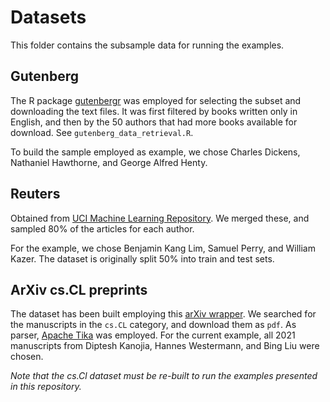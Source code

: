 # Datasets

This folder contains the subsample data for running the examples. 

## Gutenberg

The R package [gutenbergr](https://cran.r-project.org/web/packages/gutenbergr/vignettes/intro.html) was employed for selecting the subset and downloading the text files. It was first filtered by books written only in English, and then by the 50 authors that had more books available for download. See `gutenberg_data_retrieval.R`. 

To build the sample employed as example, we chose Charles Dickens, Nathaniel Hawthorne, and George Alfred Henty. 

## Reuters 

Obtained from [UCI Machine Learning Repository](https://archive.ics.uci.edu/ml/datasets/Reuter_50_50). We merged these, and sampled 80% of the articles for each author. 

For the example, we chose Benjamin Kang Lim, Samuel Perry, and William Kazer. The dataset is originally split 50% into train and test sets. 

## ArXiv cs.CL preprints

The dataset has been built employing this [arXiv wrapper](https://github.com/Mi-CS/simple_arXiv). We searched for the manuscripts in the ``cs.CL`` category, and download them as `pdf`. As parser, [Apache Tika](https://tika.apache.org) was employed. For the current example, all 2021 manuscripts from Diptesh Kanojia, Hannes Westermann, and Bing Liu were chosen. 

*Note that the cs.Cl dataset must be re-built to run the examples presented in this repository.*